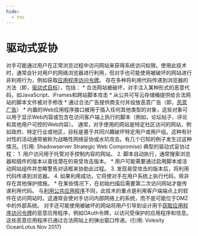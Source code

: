 ```yaml
---
hide:
  - toc
---
```


# 驱动式妥协

对手可能通过用户在正常浏览过程中访问网站来获得系统访问权限。使用此技术时，通常会针对用户的网络浏览器进行利用，但对手也可能使用被破坏的网站进行非利用行为，例如获取[应用程序访问令牌](https://attack.mitre.org/techniques/T1550/001)。  存在多种将利用代码传递到浏览器的方法（即，[驱动式目标](https://attack.mitre.org/techniques/T1608/004)），包括：  * 合法网站被破坏，对手注入某种形式的恶意代码，如JavaScript、iFrames和跨站脚本攻击 * 从公共可写云存储桶提供给合法网站的脚本文件被对手修改 * 通过合法广告提供商支付并投放恶意广告（即，[恶意广告](https://attack.mitre.org/techniques/T1583/008)） * 内置的Web应用程序接口被用于插入任何其他类型的对象，这些对象可以用于显示Web内容或包含在访问客户端上执行的脚本（例如，论坛帖子、评论和其他用户可控的Web内容）。  通常，对手使用的网站是特定社区访问的网站，例如政府、特定行业或地区，目标是基于共同兴趣破坏特定用户或用户组。这种有针对性的活动通常被称为战略性网络妥协或水坑攻击。有几个已知的例子发生过这种情况。(引用: Shadowserver Strategic Web Compromise)  典型的驱动式妥协过程：  1. 用户访问用于托管对手控制内容的网站。 2. 脚本自动执行，通常搜索浏览器和插件的版本以查找潜在的易受攻击版本。     * 用户可能需要通过启用脚本或活动网站组件并忽略警告对话框来协助此过程。 3. 发现易受攻击的版本后，将利用代码传递到浏览器。 4. 如果利用成功，它将使对手在用户系统上执行代码，除非存在其他保护措施。     * 在某些情况下，在初始扫描后需要第二次访问网站才能传递利用代码。  与[利用公共应用程序](https://attack.mitre.org/techniques/T1190)不同，此技术的重点是利用客户端端点上的软件在访问网站时。这通常会使对手访问内部网络上的系统，而不是可能位于DMZ中的外部系统。  对手还可能使用被破坏的网站将用户引导到设计用于[窃取应用程序访问令牌](https://attack.mitre.org/techniques/T1528)的恶意应用程序，例如OAuth令牌，以访问受保护的应用程序和信息。这些恶意应用程序已通过合法网站上的弹出窗口传递。(引用: Volexity OceanLotus Nov 2017)
